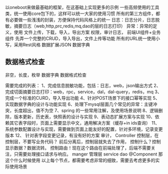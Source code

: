 以oneboot来做最基础的框架，在这基础上实现更多的示例
一些高频使用的工具类，统一使用core包下的，这样可以统一大家的使用习惯
所有的第三方组件，都有必要做一些浅浅的封装，方便保持代码风格上的统一
日志：日志分片，日志脱敏，摘要日志（web,http,prc,redis,mq,dao的层的日志打印）
异常：异常的定义，使用
文件上传，下载，导入，导出方案
权限，审计日志，
前端UI组件+业务组件
先弄一个完整的CRUD，导入导出，文件上传等功能
所有的URL统一使用小写，采用Rest风格
数据扩展JSON
数据字典


## 数据格式检查
非空，长度，枚举
数据字典
数据格式检查


需要完成的列表：
1、完成信息脱敏功能，包括：日志，web，json输出方式
2、完成切面摘要日志打印：web，rpc，service，dal，dal-query，redis，mq
3、完成一个标准的CURD，导入导出功能
4、针对POST场景下的接口幂等实现
5、实现数据字典的设计与功能实现
6、处理下mysql层面几个常见的异常：主键冲突，长度超出，值不为空
7、spring 的一些常用注解，及使用场景说明
8、逻辑删除，版本更新，历史表，快照表的设计与实现
9、表动态扩展方案与实现
10、依赖其它表字段时，页面上需要显示中文，通用解决方案（缓存+in ids查询）
11、系统参数配置设计与实现，需要做到页面上能友好的配置，针对多环境，记录变更版本
12、 
针对表字段变更记录，有没有好的方案
审计，
Controller 控制层，在控制层，不要写业务代码？ 前后分离后，控制层就失去了作用，
控制什么？控制显示数据？数据流转。 控制路由！现在这个路由在前端处理了，后端不需要关注，只需要处理接口请求与响应。
manger 管理层
service
dao
@Component 那这个什么时候使用
以上每个节点，都需要考虑非常的细致，需要去考虑更多的实际使用场景